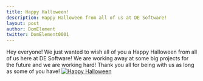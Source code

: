 ```yaml
---
title: Happy Halloween!
description: Happy Halloween from all of us at DE Software!
layout: post
author: DomElement
twitter: DomElement0001
---
```

Hey everyone! We just wanted to wish all of you a Happy Halloween from all of us here at DE Software! We are working away at some big projects for the future and we are working hard! Thank you all for being with us as long as some of you have!
[![Happy Halloween](https://vgy.me/iy1LQk.png)](https://discord.gg/RPRPeCe)
